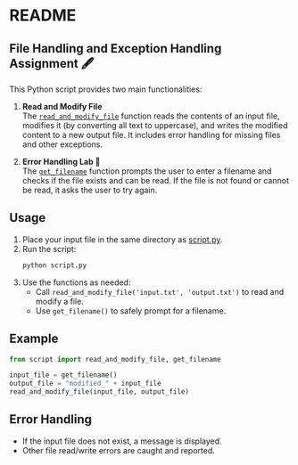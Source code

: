 # README

## File Handling and Exception Handling Assignment 🖋️

This Python script provides two main functionalities:

1. **Read and Modify File**  
   The [`read_and_modify_file`](script.py) function reads the contents of an input file, modifies it (by converting all text to uppercase), and writes the modified content to a new output file. It includes error handling for missing files and other exceptions.

2. **Error Handling Lab 🧪**  
   The [`get_filename`](script.py) function prompts the user to enter a filename and checks if the file exists and can be read. If the file is not found or cannot be read, it asks the user to try again.

## Usage

1. Place your input file in the same directory as [script.py](script.py).
2. Run the script:
   ```sh
   python script.py
   ```
3. Use the functions as needed:
   - Call `read_and_modify_file('input.txt', 'output.txt')` to read and modify a file.
   - Use `get_filename()` to safely prompt for a filename.

## Example

```python
from script import read_and_modify_file, get_filename

input_file = get_filename()
output_file = "modified_" + input_file
read_and_modify_file(input_file, output_file)
```

## Error Handling

- If the input file does not exist, a message is displayed.
- Other file read/write errors are caught and reported.


